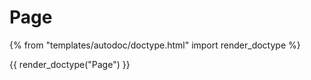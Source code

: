 # Page

{% from "templates/autodoc/doctype.html" import render_doctype %}

{{ render_doctype("Page") }}

<!-- jinja --><!-- static -->
